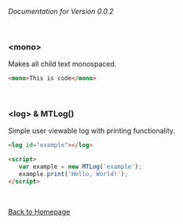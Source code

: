 *Documentation for Version 0.0.2*

<br>

### **\<mono\>**
Makes all child text monospaced.
```html
<mono>This is code</mono>
```

<br>

### **\<log\>** & **MTLog()**
Simple user viewable log with printing functionality.
```html
<log id="example"></log>

<script>
   var example = new MTLog('example');
   example.print('Hello, World!');
</script>
```

<br>

[Back to Homepage](..)